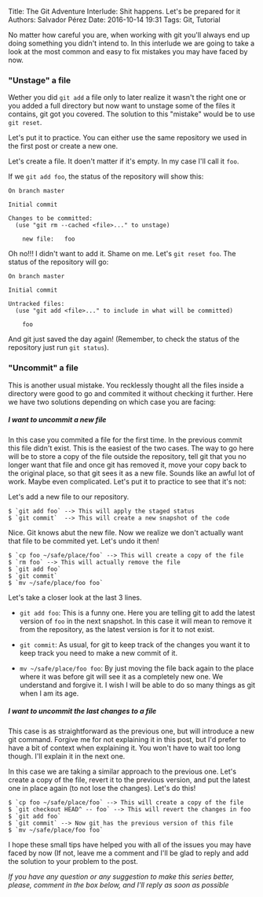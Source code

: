 Title: The Git Adventure Interlude: Shit happens. Let's be prepared for it
Authors: Salvador Pérez
Date: 2016-10-14 19:31
Tags: Git, Tutorial

No matter how careful you are, when working with git you'll always end up doing
something you didn't intend to. In this interlude we are going to take a look
at the most common and easy to fix mistakes you may have faced by now.


### "Unstage" a file

Wether you did `git add` a file only to later realize it wasn't the right one
or you added a full directory but now want to unstage some of the files
it contains, git got you covered. The solution to this "mistake" would
be to use `git reset`.

Let's put it to practice. You can either use the same repository we used
in the first post or create a new one.

Let's create a file. It doen't matter if it's empty. In my case I'll
call it `foo`.

If we `git add foo`, the status of the repository will show this:

    On branch master

    Initial commit

    Changes to be committed:
      (use "git rm --cached <file>..." to unstage)

    	new file:   foo

Oh no!!! I didn't want to add it. Shame on me. Let's `git reset foo`.
The status of the repository will go:

    On branch master

    Initial commit

    Untracked files:
      (use "git add <file>..." to include in what will be committed)

    	foo

And git just saved the day again!
(Remember, to check the status of the repository just run `git status`).


### "Uncommit" a file

This is another usual mistake. You recklessly thought all the files
inside a directory were good to go and commited it without checking it
further. Here we have two solutions depending on which case you are
facing:


##### I want to uncommit a new file

In this case you commited a file for the first time. In the previous
commit this file didn't exist. This is the easiest of the two cases.
The way to go here will be to store a copy of the file outside the
repository, tell git that you no longer want that file and once git has
removed it, move your copy back to the original place, so that git sees
it as a new file. Sounds like an awful lot of work. Maybe even complicated.
Let's put it to practice to see that it's not:

Let's add a new file to our repository.

    $ `git add foo` --> This will apply the staged status
    $ `git commit`  --> This will create a new snapshot of the code

Nice. Git knows abut the new file. Now we realize we don't actually want
that file to be commited yet. Let's undo it then!

    $ `cp foo ~/safe/place/foo` --> This will create a copy of the file
    $ `rm foo` --> This will actually remove the file
    $ `git add foo`
    $ `git commit`
    $ `mv ~/safe/place/foo foo`

Let's take a closer look at the last 3 lines.

- `git add foo`: This is a funny one. Here you are telling git to add the
  latest version of `foo` in the next snapshot. In this case it will
  mean to remove it from the repository, as the latest version is for it
  to not exist.

- `git commit`: As usual, for git to keep track of the changes you want
  it to keep track you need to make a new commit of it.

- `mv ~/safe/place/foo foo`: By just moving the file back again to the place
  where it was before git will see it as a completely new one. We
  understand and forgive it. I wish I will be able to do so many things as git
  when I am its age.


##### I want to uncommit the last changes to a file

This case is as straightforward as the previous one, but will introduce
a new git command. Forgive me for not explaining it in this post, but
I'd prefer to have a bit of context when explaining it. You won't have
to wait too long though. I'll explain it in the next one.

In this case we are taking a similar approach to the previous one. Let's
create a copy of the file, revert it to the previous version, and put
the latest one in place again (to not lose the changes). Let's do this!

    $ `cp foo ~/safe/place/foo` --> This will create a copy of the file
    $ `git checkout HEAD^ -- foo` --> This will revert the changes in foo
    $ `git add foo`
    $ `git commit` --> Now git has the previous version of this file
    $ `mv ~/safe/place/foo foo`


I hope these small tips have helped you with all of the issues you may
have faced by now (If not, leave me a comment and I'll be glad to reply
and add the solution to your problem to the post.

*If you have any question or any suggestion to make this series better,
please, comment in the box below, and I'll reply as soon as possible*
